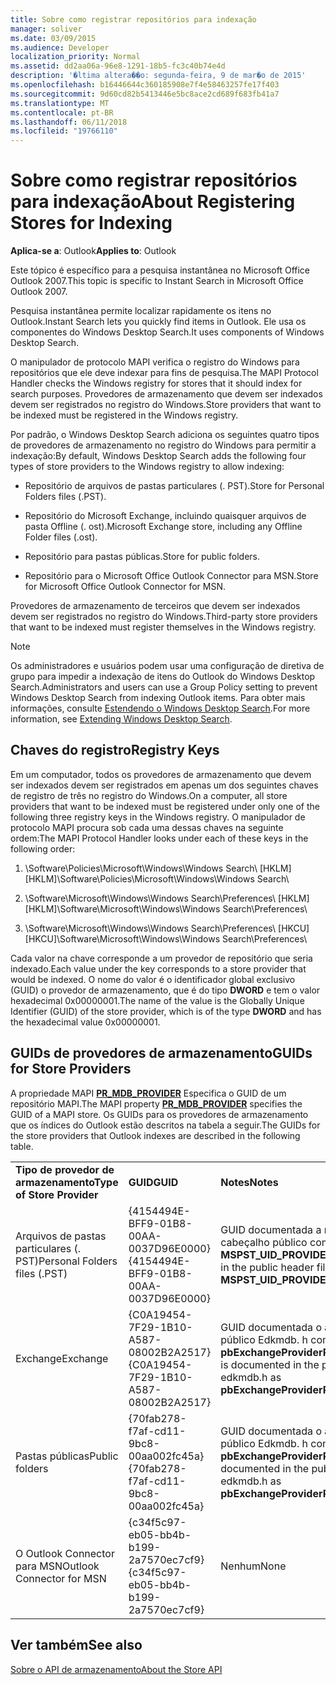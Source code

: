 ```yaml
---
title: Sobre como registrar repositórios para indexação
manager: soliver
ms.date: 03/09/2015
ms.audience: Developer
localization_priority: Normal
ms.assetid: dd2aa06a-96e8-1291-18b5-fc3c40b74e4d
description: '�ltima altera��o: segunda-feira, 9 de mar�o de 2015'
ms.openlocfilehash: b16446644c360185908e7f4e58463257fe17f403
ms.sourcegitcommit: 9d60cd82b5413446e5bc8ace2cd689f683fb41a7
ms.translationtype: MT
ms.contentlocale: pt-BR
ms.lasthandoff: 06/11/2018
ms.locfileid: "19766110"
---
```

# <a name="about-registering-stores-for-indexing"></a><span data-ttu-id="72f6f-103">Sobre como registrar repositórios para indexação</span><span class="sxs-lookup"><span data-stu-id="72f6f-103">About Registering Stores for Indexing</span></span>

  
  
<span data-ttu-id="72f6f-104">**Aplica-se a**: Outlook</span><span class="sxs-lookup"><span data-stu-id="72f6f-104">**Applies to**: Outlook</span></span> 
  
<span data-ttu-id="72f6f-105">Este tópico é específico para a pesquisa instantânea no Microsoft Office Outlook 2007.</span><span class="sxs-lookup"><span data-stu-id="72f6f-105">This topic is specific to Instant Search in Microsoft Office Outlook 2007.</span></span>
  
<span data-ttu-id="72f6f-106">Pesquisa instantânea permite localizar rapidamente os itens no Outlook.</span><span class="sxs-lookup"><span data-stu-id="72f6f-106">Instant Search lets you quickly find items in Outlook.</span></span> <span data-ttu-id="72f6f-107">Ele usa os componentes do Windows Desktop Search.</span><span class="sxs-lookup"><span data-stu-id="72f6f-107">It uses components of Windows Desktop Search.</span></span>
  
<span data-ttu-id="72f6f-108">O manipulador de protocolo MAPI verifica o registro do Windows para repositórios que ele deve indexar para fins de pesquisa.</span><span class="sxs-lookup"><span data-stu-id="72f6f-108">The MAPI Protocol Handler checks the Windows registry for stores that it should index for search purposes.</span></span> <span data-ttu-id="72f6f-109">Provedores de armazenamento que devem ser indexados devem ser registrados no registro do Windows.</span><span class="sxs-lookup"><span data-stu-id="72f6f-109">Store providers that want to be indexed must be registered in the Windows registry.</span></span>
  
<span data-ttu-id="72f6f-110">Por padrão, o Windows Desktop Search adiciona os seguintes quatro tipos de provedores de armazenamento no registro do Windows para permitir a indexação:</span><span class="sxs-lookup"><span data-stu-id="72f6f-110">By default, Windows Desktop Search adds the following four types of store providers to the Windows registry to allow indexing:</span></span>
  
- <span data-ttu-id="72f6f-111">Repositório de arquivos de pastas particulares (. PST).</span><span class="sxs-lookup"><span data-stu-id="72f6f-111">Store for Personal Folders files (.PST).</span></span>
    
-  <span data-ttu-id="72f6f-112">Repositório do Microsoft Exchange, incluindo quaisquer arquivos de pasta Offline (. ost).</span><span class="sxs-lookup"><span data-stu-id="72f6f-112">Microsoft Exchange store, including any Offline Folder files (.ost).</span></span> 
    
-  <span data-ttu-id="72f6f-113">Repositório para pastas públicas.</span><span class="sxs-lookup"><span data-stu-id="72f6f-113">Store for public folders.</span></span> 
    
-  <span data-ttu-id="72f6f-114">Repositório para o Microsoft Office Outlook Connector para MSN.</span><span class="sxs-lookup"><span data-stu-id="72f6f-114">Store for Microsoft Office Outlook Connector for MSN.</span></span> 
    
 <span data-ttu-id="72f6f-115">Provedores de armazenamento de terceiros que devem ser indexados devem ser registrados no registro do Windows.</span><span class="sxs-lookup"><span data-stu-id="72f6f-115">Third-party store providers that want to be indexed must register themselves in the Windows registry.</span></span> 
  
> [!NOTE]
> <span data-ttu-id="72f6f-116">Os administradores e usuários podem usar uma configuração de diretiva de grupo para impedir a indexação de itens do Outlook do Windows Desktop Search.</span><span class="sxs-lookup"><span data-stu-id="72f6f-116">Administrators and users can use a Group Policy setting to prevent Windows Desktop Search from indexing Outlook items.</span></span> <span data-ttu-id="72f6f-117">Para obter mais informações, consulte [Estendendo o Windows Desktop Search](http://msdn.microsoft.com/library/2eab146a-8516-4b95-b73c-ca7f980ba233%28Office.15%29.aspx).</span><span class="sxs-lookup"><span data-stu-id="72f6f-117">For more information, see [Extending Windows Desktop Search](http://msdn.microsoft.com/library/2eab146a-8516-4b95-b73c-ca7f980ba233%28Office.15%29.aspx).</span></span> 
  
## <a name="registry-keys"></a><span data-ttu-id="72f6f-118">Chaves do registro</span><span class="sxs-lookup"><span data-stu-id="72f6f-118">Registry Keys</span></span>

<span data-ttu-id="72f6f-119">Em um computador, todos os provedores de armazenamento que devem ser indexados devem ser registrados em apenas um dos seguintes chaves de registro de três no registro do Windows.</span><span class="sxs-lookup"><span data-stu-id="72f6f-119">On a computer, all store providers that want to be indexed must be registered under only one of the following three registry keys in the Windows registry.</span></span> <span data-ttu-id="72f6f-120">O manipulador de protocolo MAPI procura sob cada uma dessas chaves na seguinte ordem:</span><span class="sxs-lookup"><span data-stu-id="72f6f-120">The MAPI Protocol Handler looks under each of these keys in the following order:</span></span>
  
1. <span data-ttu-id="72f6f-121">\Software\Policies\Microsoft\Windows\Windows Search\ [HKLM]</span><span class="sxs-lookup"><span data-stu-id="72f6f-121">[HKLM]\Software\Policies\Microsoft\Windows\Windows Search\\</span></span>
    
2. <span data-ttu-id="72f6f-122">\Software\Microsoft\Windows\Windows Search\Preferences\ [HKLM]</span><span class="sxs-lookup"><span data-stu-id="72f6f-122">[HKLM]\Software\Microsoft\Windows\Windows Search\Preferences\\</span></span>
    
3. <span data-ttu-id="72f6f-123">\Software\Microsoft\Windows\Windows Search\Preferences\ [HKCU]</span><span class="sxs-lookup"><span data-stu-id="72f6f-123">[HKCU]\Software\Microsoft\Windows\Windows Search\Preferences\\</span></span>
    
 <span data-ttu-id="72f6f-124">Cada valor na chave corresponde a um provedor de repositório que seria indexado.</span><span class="sxs-lookup"><span data-stu-id="72f6f-124">Each value under the key corresponds to a store provider that would be indexed.</span></span> <span data-ttu-id="72f6f-125">O nome do valor é o identificador global exclusivo (GUID) o provedor de armazenamento, que é do tipo **DWORD** e tem o valor hexadecimal 0x00000001.</span><span class="sxs-lookup"><span data-stu-id="72f6f-125">The name of the value is the Globally Unique Identifier (GUID) of the store provider, which is of the type **DWORD** and has the hexadecimal value 0x00000001.</span></span> 
  
## <a name="guids-for-store-providers"></a><span data-ttu-id="72f6f-126">GUIDs de provedores de armazenamento</span><span class="sxs-lookup"><span data-stu-id="72f6f-126">GUIDs for Store Providers</span></span>

<span data-ttu-id="72f6f-127">A propriedade MAPI **[PR_MDB_PROVIDER](pidtagstoreprovider-canonical-property.md)** Especifica o GUID de um repositório MAPI.</span><span class="sxs-lookup"><span data-stu-id="72f6f-127">The MAPI property **[PR_MDB_PROVIDER](pidtagstoreprovider-canonical-property.md)** specifies the GUID of a MAPI store.</span></span> <span data-ttu-id="72f6f-128">Os GUIDs para os provedores de armazenamento que os índices do Outlook estão descritos na tabela a seguir.</span><span class="sxs-lookup"><span data-stu-id="72f6f-128">The GUIDs for the store providers that Outlook indexes are described in the following table.</span></span> 
  
||||
|:-----|:-----|:-----|
|<span data-ttu-id="72f6f-129">**Tipo de provedor de armazenamento**</span><span class="sxs-lookup"><span data-stu-id="72f6f-129">**Type of Store Provider**</span></span> <br/> |<span data-ttu-id="72f6f-130">**GUID**</span><span class="sxs-lookup"><span data-stu-id="72f6f-130">**GUID**</span></span> <br/> |<span data-ttu-id="72f6f-131">**Notes**</span><span class="sxs-lookup"><span data-stu-id="72f6f-131">**Notes**</span></span> <br/> |
|<span data-ttu-id="72f6f-132">Arquivos de pastas particulares (. PST)</span><span class="sxs-lookup"><span data-stu-id="72f6f-132">Personal Folders files (.PST)</span></span>  <br/> |<span data-ttu-id="72f6f-133">{4154494E-BFF9-01B8-00AA-0037D96E0000}</span><span class="sxs-lookup"><span data-stu-id="72f6f-133">{4154494E-BFF9-01B8-00AA-0037D96E0000}</span></span>  <br/> |<span data-ttu-id="72f6f-134">GUID documentada a mspst.h do arquivo de cabeçalho público como **MSPST_UID_PROVIDER**</span><span class="sxs-lookup"><span data-stu-id="72f6f-134">GUID is documented in the public header file mspst.h as **MSPST_UID_PROVIDER**</span></span> <br/> |
|<span data-ttu-id="72f6f-135">Exchange</span><span class="sxs-lookup"><span data-stu-id="72f6f-135">Exchange</span></span>  <br/> |<span data-ttu-id="72f6f-136">{C0A19454-7F29-1B10-A587-08002B2A2517}</span><span class="sxs-lookup"><span data-stu-id="72f6f-136">{C0A19454-7F29-1B10-A587-08002B2A2517}</span></span>  <br/> |<span data-ttu-id="72f6f-137">GUID documentada o arquivo de cabeçalho público Edkmdb. h como **pbExchangeProviderPrimaryUserGuid**</span><span class="sxs-lookup"><span data-stu-id="72f6f-137">GUID is documented in the public header file edkmdb.h as **pbExchangeProviderPrimaryUserGuid**</span></span> <br/> |
|<span data-ttu-id="72f6f-138">Pastas públicas</span><span class="sxs-lookup"><span data-stu-id="72f6f-138">Public folders</span></span>  <br/> |<span data-ttu-id="72f6f-139">{70fab278-f7af-cd11-9bc8-00aa002fc45a}</span><span class="sxs-lookup"><span data-stu-id="72f6f-139">{70fab278-f7af-cd11-9bc8-00aa002fc45a}</span></span>  <br/> |<span data-ttu-id="72f6f-140">GUID documentada o arquivo de cabeçalho público Edkmdb. h como **pbExchangeProviderPublicGuid**</span><span class="sxs-lookup"><span data-stu-id="72f6f-140">GUID is documented in the public header file edkmdb.h as **pbExchangeProviderPublicGuid**</span></span> <br/> |
|<span data-ttu-id="72f6f-141">O Outlook Connector para MSN</span><span class="sxs-lookup"><span data-stu-id="72f6f-141">Outlook Connector for MSN</span></span>  <br/> |<span data-ttu-id="72f6f-142">{c34f5c97-eb05-bb4b-b199-2a7570ec7cf9}</span><span class="sxs-lookup"><span data-stu-id="72f6f-142">{c34f5c97-eb05-bb4b-b199-2a7570ec7cf9}</span></span>  <br/> |<span data-ttu-id="72f6f-143">Nenhum</span><span class="sxs-lookup"><span data-stu-id="72f6f-143">None</span></span>  <br/> |
   
## <a name="see-also"></a><span data-ttu-id="72f6f-144">Ver também</span><span class="sxs-lookup"><span data-stu-id="72f6f-144">See also</span></span>



[<span data-ttu-id="72f6f-145">Sobre o API de armazenamento</span><span class="sxs-lookup"><span data-stu-id="72f6f-145">About the Store API</span></span>](about-the-store-api.md)

